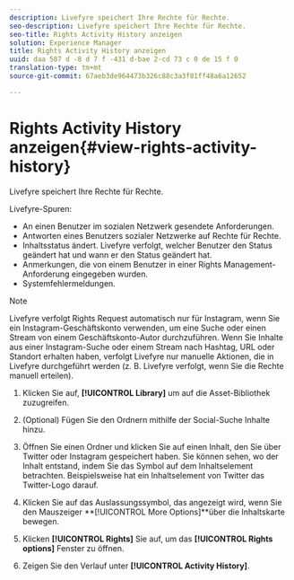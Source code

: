 ```yaml
---
description: Livefyre speichert Ihre Rechte für Rechte.
seo-description: Livefyre speichert Ihre Rechte für Rechte.
seo-title: Rights Activity History anzeigen
solution: Experience Manager
title: Rights Activity History anzeigen
uuid: daa 587 d -8 d 7 f -431 d-bae 2-cd 73 c 0 de 15 f 0
translation-type: tm+mt
source-git-commit: 67aeb3de964473b326c88c3a3f81ff48a6a12652

---
```



# Rights Activity History anzeigen{#view-rights-activity-history}

Livefyre speichert Ihre Rechte für Rechte.

Livefyre-Spuren:

* An einen Benutzer im sozialen Netzwerk gesendete Anforderungen.
* Antworten eines Benutzers sozialer Netzwerke auf Rechte für Rechte.
* Inhaltsstatus ändert. Livefyre verfolgt, welcher Benutzer den Status geändert hat und wann er den Status geändert hat.
* Anmerkungen, die von einem Benutzer in einer Rights Management-Anforderung eingegeben wurden.
* Systemfehlermeldungen.

>[!NOTE]
>
>Livefyre verfolgt Rights Request automatisch nur für Instagram, wenn Sie ein Instagram-Geschäftskonto verwenden, um eine Suche oder einen Stream von einem Geschäftskonto-Autor durchzuführen. Wenn Sie Inhalte aus einer Instagram-Suche oder einem Stream nach Hashtag, URL oder Standort erhalten haben, verfolgt Livefyre nur manuelle Aktionen, die in Livefyre durchgeführt werden (z. B. Livefyre verfolgt, wenn Sie die Rechte manuell erteilen).

1. Klicken Sie auf, **[!UICONTROL Library]** um auf die Asset-Bibliothek zuzugreifen.
1. (Optional) Fügen Sie den Ordnern mithilfe der Social-Suche Inhalte hinzu.
1. Öffnen Sie einen Ordner und klicken Sie auf einen Inhalt, den Sie über Twitter oder Instagram gespeichert haben. Sie können sehen, wo der Inhalt entstand, indem Sie das Symbol auf dem Inhaltselement betrachten. Beispielsweise hat ein Inhaltselement von Twitter das Twitter-Logo darauf.
1. Klicken Sie auf das Auslassungssymbol, das angezeigt wird, wenn Sie den Mauszeiger **[!UICONTROL More Options]**über die Inhaltskarte bewegen.
1. Klicken **[!UICONTROL Rights]** Sie auf, um das **[!UICONTROL Rights options]** Fenster zu öffnen.

1. Zeigen Sie den Verlauf unter **[!UICONTROL Activity History]**.

